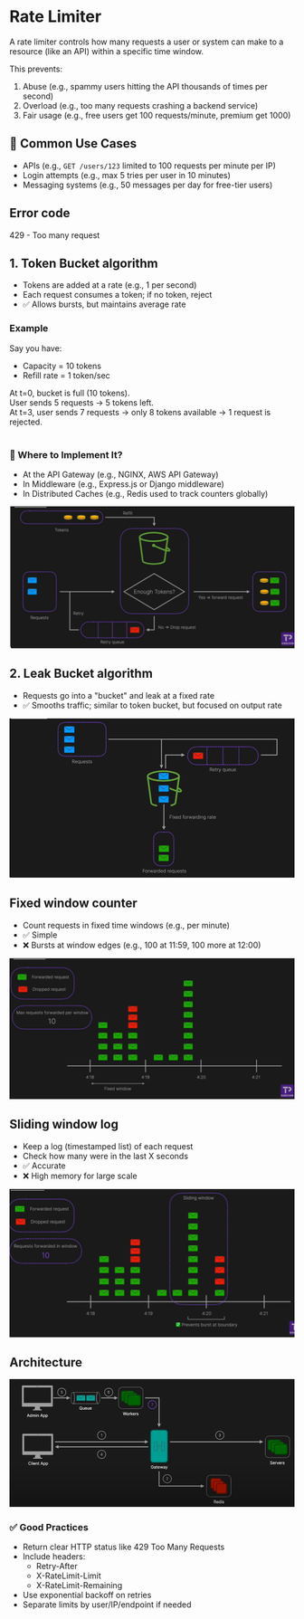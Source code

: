 # Rate Limiter
A rate limiter controls how many requests a user or system can make to a resource (like an API) within a specific time window.

This prevents:
1. Abuse (e.g., spammy users hitting the API thousands of times per second)
2. Overload (e.g., too many requests crashing a backend service)
3. Fair usage (e.g., free users get 100 requests/minute, premium get 1000)

## 📐 Common Use Cases
* APIs (e.g., `GET /users/123` limited to 100 requests per minute per IP)
* Login attempts (e.g., max 5 tries per user in 10 minutes)
* Messaging systems (e.g., 50 messages per day for free-tier users)

## Error code
429 - Too many request

## 1. Token Bucket algorithm
* Tokens are added at a rate (e.g., 1 per second)
* Each request consumes a token; if no token, reject
* ✅ Allows bursts, but maintains average rate

### Example
Say you have: <br>
* Capacity = 10 tokens 
* Refill rate = 1 token/sec 

At t=0, bucket is full (10 tokens). <br>
User sends 5 requests → 5 tokens left.<br>
At t=3, user sends 7 requests → only 8 tokens available → 1 request is rejected. <br><br>

### 🧰 Where to Implement It?
* At the API Gateway (e.g., NGINX, AWS API Gateway)
* In Middleware (e.g., Express.js or Django middleware)
* In Distributed Caches (e.g., Redis used to track counters globally)

![alt text](image-12.png)

## 2. Leak Bucket algorithm
* Requests go into a "bucket" and leak at a fixed rate
* ✅ Smooths traffic; similar to token bucket, but focused on output rate

![alt text](image-13.png)

## Fixed window counter
* Count requests in fixed time windows (e.g., per minute)
* ✅ Simple
* ❌ Bursts at window edges (e.g., 100 at 11:59, 100 more at 12:00)

![alt text](image-14.png)

## Sliding window log
* Keep a log (timestamped list) of each request
* Check how many were in the last X seconds
* ✅ Accurate
* ❌ High memory for large scale

![alt text](image-15.png)

## Architecture
![alt text](image-16.png)

### ✅ Good Practices
* Return clear HTTP status like 429 Too Many Requests
* Include headers:
  * Retry-After
  * X-RateLimit-Limit
  * X-RateLimit-Remaining
* Use exponential backoff on retries
* Separate limits by user/IP/endpoint if needed

